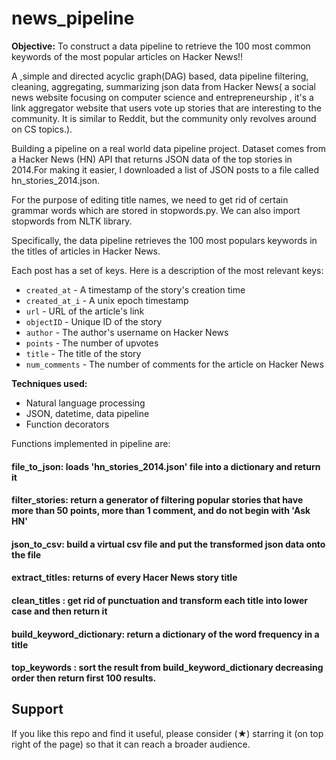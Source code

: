 # news_pipeline

**Objective:** To construct a data pipeline to retrieve the 100 most common keywords of the most popular articles on Hacker News!!

A ,simple and directed acyclic graph(DAG) based, data pipeline filtering, cleaning, aggregating, summarizing json data from Hacker News( a social news website focusing on computer science and entrepreneurship , it's a link aggregator website that users vote up stories that are interesting to the community. It is similar to Reddit, but the community only revolves around on CS topics.).

Building a pipeline on a  real world data pipeline project.
Dataset  comes from a Hacker News (HN) API that returns JSON data of the top stories in 2014.For making it easier, I  downloaded a list of JSON posts to a file called hn_stories_2014.json.

For the purpose of editing title names, we need to get rid of certain grammar words which are stored in stopwords.py. We can also import stopwords from NLTK library.

Specifically, the data pipeline retrieves the 100 most populars keywords in the titles of articles in Hacker News.

Each post has a set of keys. Here is a description of the most relevant keys:

* `created_at` - A timestamp of the story's creation time
* `created_at_i` - A unix epoch timestamp
* `url` - URL of the article's link
* `objectID` - Unique ID of the story
* `author` - The author's username on Hacker News
* `points` - The number of upvotes
* `title` - The title of the story
* `num_comments` - The number of comments for the article on Hacker News

**Techniques used:**
* Natural language processing
* JSON, datetime, data pipeline
* Function decorators

Functions implemented in pipeline are:
#### file_to_json: loads 'hn_stories_2014.json' file into a dictionary and return it
#### filter_stories: return a generator of filtering popular stories that have more than 50 points, more than 1 comment, and do not begin with 'Ask HN'
#### json_to_csv: build a virtual csv file and put the transformed json data onto the file
#### extract_titles: returns of every Hacer News story title
#### clean_titles : get rid of punctuation and transform each title into lower case and then return it
#### build_keyword_dictionary: return a dictionary of the word frequency in a title
#### top_keywords : sort the result from build_keyword_dictionary decreasing order then return first 100 results.

## Support 

If you like this repo and find it useful, please consider (★) starring it (on top right of the page) so that it can reach a broader audience.
